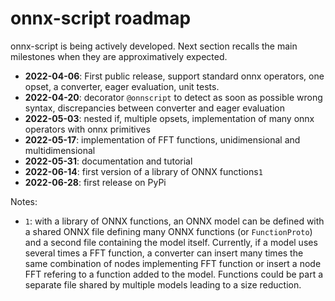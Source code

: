 # onnx-script roadmap

onnx-script is being actively developed. Next section recalls the main milestones
when they are approximatively expected.

- **2022-04-06**: First public release, support standard onnx operators, one opset,
  a converter, eager evaluation, unit tests.
- **2022-04-20**: decorator ``@onnscript`` to detect as soon as possible
  wrong syntax, discrepancies between converter and eager evaluation
- **2022-05-03**: nested if, multiple opsets, implementation of many onnx operators with onnx primitives
- **2022-05-17**: implementation of FFT functions, unidimensional and multidimensional
- **2022-05-31**: documentation and tutorial
- **2022-06-14**: first version of a library of ONNX functions`1`
- **2022-06-28**: first release on PyPi

Notes:

- `1`: with a library of ONNX functions, an ONNX model can be defined with a shared ONNX file
  defining many ONNX functions (or `FunctionProto`) and a second file containing the model itself.
  Currently, if a model uses several times a FFT function, a converter can insert many times
  the same combination of nodes implementing FFT function or insert a node FFT refering
  to a function added to the model. Functions could be part a separate file shared by
  multiple models leading to a size reduction.
